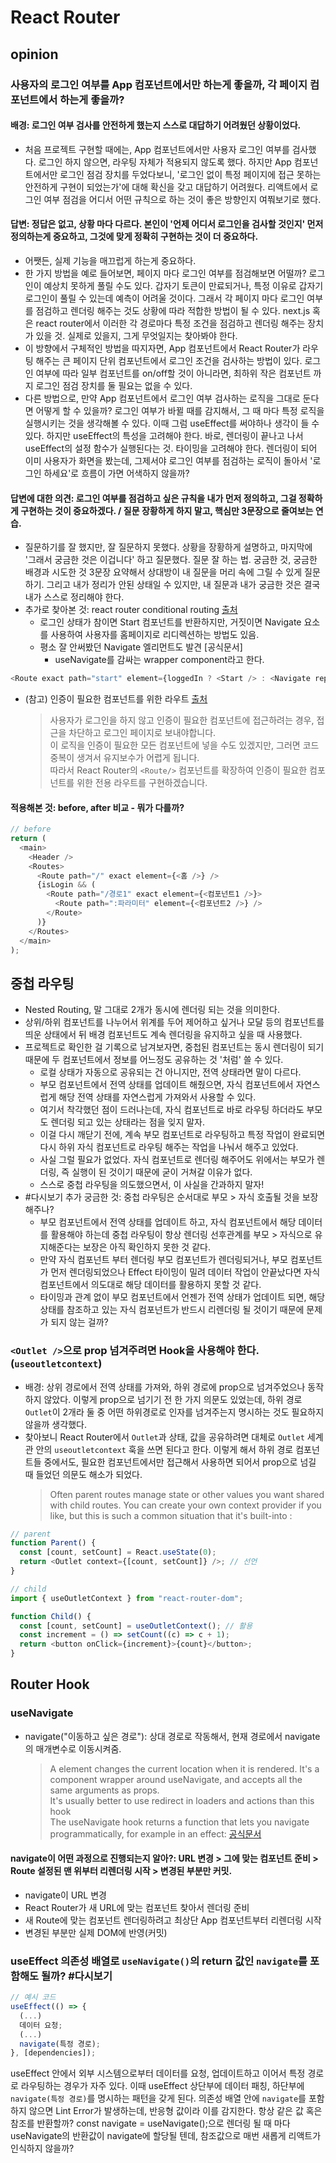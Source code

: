 # React Router

## opinion

### 사용자의 로그인 여부를 App 컴포넌트에서만 하는게 좋을까, 각 페이지 컴포넌트에서 하는게 좋을까?

#### 배경: 로그인 여부 검사를 안전하게 했는지 스스로 대답하기 어려웠던 상황이었다.

- 처음 프로젝트 구현할 때에는, App 컴포넌트에서만 사용자 로그인 여부를 검사했다. 로그인 하지 않으면, 라우팅 자체가 적용되지 않도록 했다. 하지만 App 컴포넌트에서만 로그인 점검 장치를 두었다보니, '로그인 없이 특정 페이지에 접근 못하는 안전하게 구현이 되었는가'에 대해 확신을 갖고 대답하기 어려웠다. 리액트에서 로그인 여부 점검을 어디서 어떤 규칙으로 하는 것이 좋은 방향인지 여쭤보기로 했다.

#### 답변: 정답은 없고, 상황 마다 다르다. 본인이 '언제 어디서 로그인을 검사할 것인지' 먼저 정의하는게 중요하고, 그것에 맞게 정확히 구현하는 것이 더 중요하다.

- 어쨋든, 실제 기능을 매끄럽게 하는게 중요하다.
- 한 가지 방법을 예로 들어보면, 페이지 마다 로그인 여부를 점검해보면 어떨까? 로그인이 예상치 못하게 풀릴 수도 있다. 갑자기 토큰이 만료되거나, 특정 이유로 갑자기 로그인이 풀릴 수 있는데 예측이 어려울 것이다. 그래서 각 페이지 마다 로그인 여부를 점검하고 렌더링 해주는 것도 상황에 따라 적합한 방법이 될 수 있다. next.js 혹은 react router에서 이러한 각 경로마다 특정 조건을 점검하고 렌더링 해주는 장치가 있을 것. 실제로 있을지, 그게 무엇일지는 찾아봐야 한다.
- 이 방향에서 구체적인 방법을 따지자면, App 컴포넌트에서 React Router가 라우팅 해주는 큰 페이지 단위 컴포넌트에서 로그인 조건을 검사하는 방법이 있다. 로그인 여부에 따라 일부 컴포넌트를 on/off할 것이 아니라면, 최하위 작은 컴포넌트 까지 로그인 점검 장치를 둘 필요는 없을 수 있다.
- 다른 방법으로, 만약 App 컴포넌트에서 로그인 여부 검사하는 로직을 그대로 둔다면 어떻게 할 수 있을까? 로그인 여부가 바뀔 때를 감지해서, 그 때 마다 특정 로직을 실행시키는 것을 생각해볼 수 있다. 이때 그럼 useEffect를 써야하나 생각이 들 수 있다. 하지만 useEffect의 특성을 고려해야 한다. 바로, 렌더링이 끝나고 나서 useEffect의 설정 함수가 실행된다는 것. 타이밍을 고려해야 한다. 렌더링이 되어 이미 사용자가 화면을 봤는데, 그제서야 로그인 여부를 점검하는 로직이 돌아서 '로그인 하세요'로 흐름이 가면 어색하지 않을까?

#### 답변에 대한 의견: 로그인 여부를 점검하고 싶은 규칙을 내가 먼저 정의하고, 그걸 정확하게 구현하는 것이 중요하겠다. / 질문 장황하게 하지 말고, 핵심만 3문장으로 줄여보는 연습.

- 질문하기를 잘 했지만, 잘 질문하지 못했다. 상황을 장황하게 설명하고, 마지막에 '그래서 궁금한 것은 이겁니다' 하고 질문했다. 질문 잘 하는 법. 궁금한 것, 궁금한 배경과 시도한 것 3문장 요약해서 상대방이 내 질문을 머리 속에 그릴 수 있게 질문하기. 그리고 내가 정리가 안된 상태일 수 있지만, 내 질문과 내가 궁금한 것은 결국 내가 스스로 정리해야 한다.
- 추가로 찾아본 것: react router conditional routing [출처](https://dev.to/salehmubashar/conditional-routing-with-react-router-v6-229g)
  - 로그인 상태가 참이면 Start 컴포넌트를 반환하지만, 거짓이면 Navigate 요소를 사용하여 사용자를 홈페이지로 리디렉션하는 방법도 있음.
  - 평소 잘 안써봤던 Navigate 엘리먼트도 발견 [공식문서]
    - useNavigate를 감싸는 wrapper component라고 한다.

```js
<Route exact path="start" element={loggedIn ? <Start /> : <Navigate replace to={"/"} />} />
```

- (참고) 인증이 필요한 컴포넌트를 위한 라우트 [출처](https://www.daleseo.com/react-router-authentication/)
  > 사용자가 로그인을 하지 않고 인증이 필요한 컴포넌트에 접근하려는 경우, 접근을 차단하고 로그인 페이지로 보내야합니다. <br> 이 로직을 인증이 필요한 모든 컴포넌트에 넣을 수도 있겠지만, 그러면 코드 중복이 생겨서 유지보수가 어렵게 됩니다. <br> 따라서 React Router의 `<Route/>` 컴포넌트를 확장하여 인증이 필요한 컴포넌트를 위한 전용 라우트를 구현하겠습니다.

#### 적용해본 것: before, after 비교 - 뭐가 다를까?

```js
// before
return (
  <main>
    <Header />
    <Routes>
      <Route path="/" exact element={<홈 />} />
      {isLogin && (
        <Route path="/경로1" exact element={<컴포넌트1 />}>
          <Route path=":파라미터" element={<컴포넌트2 />} />
        </Route>
      )}
    </Routes>
  </main>
);
```

## 중첩 라우팅

- Nested Routing, 말 그대로 2개가 동시에 렌더링 되는 것을 의미한다.
- 상위/하위 컴포넌트를 나누어서 위계를 두어 제어하고 싶거나 모달 등의 컴포넌트를 띄운 상태에서 뒤 배경 컴포넌트도 계속 렌더링을 유지하고 싶을 때 사용했다.
- 프로젝트로 확인한 걸 기록으로 남겨보자면, 중첩된 컴포넌트는 동시 렌더링이 되기 때문에 두 컴포넌트에서 정보를 어느정도 공유하는 것 '처럼' 쓸 수 있다.
  - 로컬 상태가 자동으로 공유되는 건 아니지만, 전역 상태라면 말이 다르다.
  - 부모 컴포넌트에서 전역 상태를 업데이트 해줬으면, 자식 컴포넌트에서 자연스럽게 해당 전역 상태를 자연스럽게 가져와서 사용할 수 있다.
  - 여기서 착각했던 점이 드러나는데, 자식 컴포넌트로 바로 라우팅 하더라도 부모도 렌더링 되고 있는 상태라는 점을 잊지 말자.
  - 이걸 다시 깨닫기 전에, 계속 부모 컴포넌트로 라우팅하고 특정 작업이 완료되면 다시 하위 자식 컴포넌트로 라우팅 해주는 작업을 나눠서 해주고 있었다.
  - 사실 그럴 필요가 없었다. 자식 컴포넌트로 렌더링 해주어도 위에서는 부모가 렌더링, 즉 실행이 된 것이기 때문에 굳이 거쳐갈 이유가 없다.
  - 스스로 중첩 라우팅을 의도했으면서, 이 사실을 간과하지 말자!
- #다시보기 추가 궁금한 것: 중첩 라우팅은 순서대로 부모 > 자식 호출될 것을 보장해주나?
  - 부모 컴포넌트에서 전역 상태를 업데이트 하고, 자식 컴포넌트에서 해당 데이터를 활용해야 하는데 중첩 라우팅이 항상 렌더링 선후관계를 부모 > 자식으로 유지해준다는 보장은 아직 확인하지 못한 것 같다.
  - 만약 자식 컴포넌트 부터 렌더링 부모 컴포넌트가 렌더링되거나, 부모 컴포넌트가 먼저 렌더링되었으나 Effect 타이밍이 밀려 데이터 작업이 안끝났다면 자식 컴포넌트에서 의도대로 해당 데이터를 활용하지 못할 것 같다.
  - 타이밍과 관계 없이 부모 컴포넌트에서 언젠가 전역 상태가 업데이트 되면, 해당 상태를 참조하고 있는 자식 컴포넌트가 반드시 리렌더링 될 것이기 때문에 문제가 되지 않는 걸까?

### `<Outlet />`으로 prop 넘겨주려면 Hook을 사용해야 한다. (`useoutletcontext`)

- 배경: 상위 경로에서 전역 상태를 가져와, 하위 경로에 prop으로 넘겨주었으나 동작하지 않았다. 이렇게 prop으로 넘기기 전 한 가지 의문도 있었는데, 하위 경로 `Outlet`이 2개라 둘 중 어떤 하위경로로 인자를 넘겨주는지 명시하는 것도 필요하지 않을까 생각했다.
- 찾아보니 React Router에서 `Outlet`과 상태, 값을 공유하려면 대체로 `Outlet` 세계관 안의 `useoutletcontext` 훅을 쓰면 된다고 한다. 이렇게 해서 하위 경로 컴포넌트들 중에서도, 필요한 컴포넌트에서만 접근해서 사용하면 되어서 prop으로 넘길 때 들었던 의문도 해소가 되었다.
  > Often parent routes manage state or other values you want shared with child routes. You can create your own context provider if you like, but this is such a common situation that it's built-into <Outlet />:

```js
// parent
function Parent() {
  const [count, setCount] = React.useState(0);
  return <Outlet context={[count, setCount]} />; // 선언
}

// child
import { useOutletContext } from "react-router-dom";

function Child() {
  const [count, setCount] = useOutletContext(); // 활용
  const increment = () => setCount((c) => c + 1);
  return <button onClick={increment}>{count}</button>;
}
```

## Router Hook

### useNavigate

- navigate("이동하고 싶은 경로"): 상대 경로로 작동해서, 현재 경로에서 navigate의 매개변수로 이동시켜줌.
  > A <Navigate> element changes the current location when it is rendered. It's a component wrapper around useNavigate, and accepts all the same arguments as props. <br> It's usually better to use redirect in loaders and actions than this hook <br> The useNavigate hook returns a function that lets you navigate programmatically, for example in an effect: [공식문서](https://reactrouter.com/en/main/hooks/use-navigate)

#### navigate이 어떤 과정으로 진행되는지 알아?: URL 변경 > 그에 맞는 컴포넌트 준비 > Route 설정된 맨 위부터 리렌더링 시작 > 변경된 부분만 커밋.

- navigate이 URL 변경
- React Router가 새 URL에 맞는 컴포넌트 찾아서 렌더링 준비
- 새 Route에 맞는 컴포넌트 렌더링하려고 최상단 App 컴포넌트부터 리렌더링 시작
- 변경된 부분만 실제 DOM에 반영(커밋)

### useEffect 의존성 배열로 `useNavigate()`의 return 값인 `navigate`를 포함해도 될까? #다시보기

```js
// 예시 코드
useEffect(() => {
  (...)
  데이터 요청;
  (...)
  navigate(특정 경로);
}, [dependencies]);
```

useEffect 안에서 외부 시스템으로부터 데이터를 요청, 업데이트하고 이어서 특정 경로로 라우팅하는 경우가 자주 있다. 이때 useEffect 상단부에 데이터 패칭, 하단부에 `navigate(특정 경로)`를 명시하는 패턴을 갖게 된다. 의존성 배열 안에 `navigate`를 포함하지 않으면 Lint Error가 발생하는데, 반응형 값이라 이를 감지한다. 항상 같은 값 혹은 참조를 반환할까?
const navigate = useNavigate();으로 렌더링 될 때 마다 useNavigate의 반환값이 navigate에 할당될 텐데, 참조값으로 매번 새롭게 리액트가 인식하지 않을까?
